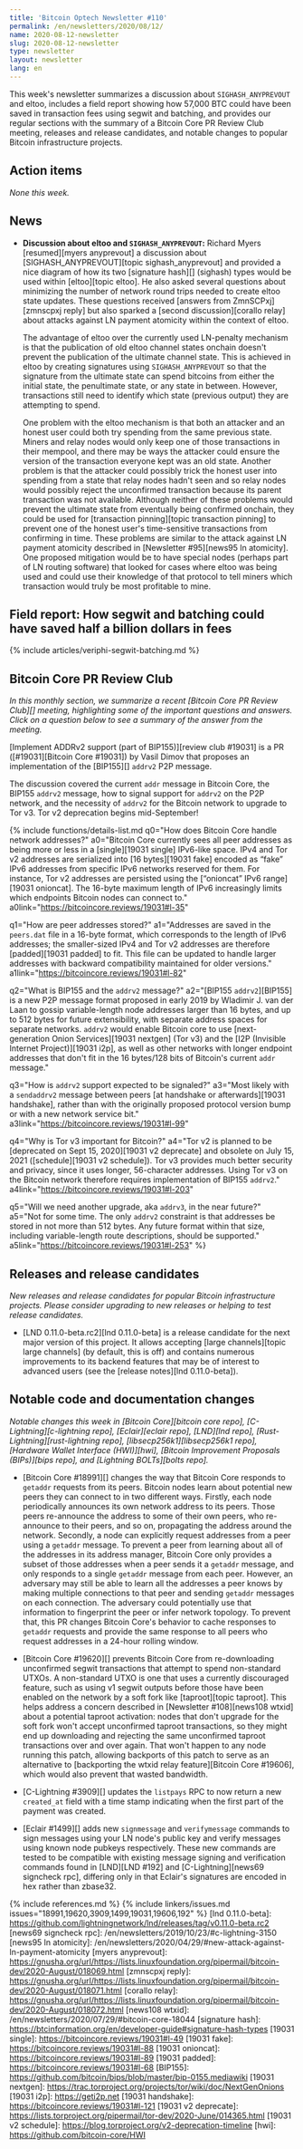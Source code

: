 ```yaml
---
title: 'Bitcoin Optech Newsletter #110'
permalink: /en/newsletters/2020/08/12/
name: 2020-08-12-newsletter
slug: 2020-08-12-newsletter
type: newsletter
layout: newsletter
lang: en
---
```

This week's newsletter summarizes a discussion about
`SIGHASH_ANYPREVOUT` and eltoo, includes a field report showing how
57,000 BTC could have been saved in transaction fees using segwit and
batching, and provides our regular sections with the summary of a
Bitcoin Core PR Review Club meeting, releases and release candidates,
and notable changes to popular Bitcoin infrastructure projects.

## Action items

*None this week.*

## News

- **Discussion about eltoo and `SIGHASH_ANYPREVOUT`:** Richard Myers
  [resumed][myers anyprevout] a discussion about
  [SIGHASH_ANYPREVOUT][topic sighash_anyprevout] and provided a nice
  diagram of how its two [signature hash][] (sighash) types would be used
  within [eltoo][topic eltoo].  He also asked several questions about
  minimizing the number of network round trips needed to create eltoo
  state updates.  These questions received [answers from
  ZmnSCPxj][zmnscpxj reply] but also sparked a [second
  discussion][corallo relay] about attacks against LN payment atomicity
  within the context of eltoo.

  The advantage of eltoo over the currently used LN-penalty mechanism
  is that the publication of old eltoo channel states onchain doesn't
  prevent the publication of the ultimate channel state.  This is
  achieved in eltoo by creating signatures using `SIGHASH_ANYPREVOUT`
  so that the signature from the ultimate state can spend bitcoins
  from either the initial state, the penultimate state, or any state
  in between.  However, transactions still need to identify which
  state (previous output) they are attempting to spend.

  One problem with the eltoo mechanism is that both an attacker and an
  honest user could both try spending from the same previous state.
  Miners and relay nodes would only keep one of those transactions in
  their mempool, and there may be ways the attacker could ensure the
  version of the transaction everyone kept was an old state.  Another
  problem is that the attacker could
  possibly trick the honest user into spending from a state that relay
  nodes hadn't seen and so relay nodes would possibly reject the
  unconfirmed transaction because its parent transaction was not
  available.  Although neither of these problems would
  prevent the ultimate state from eventually being confirmed onchain,
  they could be used for [transaction pinning][topic transaction
  pinning] to prevent one of the honest user's time-sensitive
  transactions from confirming in time.  These problems are similar to
  the attack against LN payment atomicity described in [Newsletter
  #95][news95 ln atomicity].  One proposed mitigation would be to have
  special nodes (perhaps part of LN routing software) that looked for
  cases where eltoo was being used and could use their knowledge of
  that protocol to tell miners which transaction would truly be most
  profitable to mine.

## Field report: How segwit and batching could have saved half a billion dollars in fees

{% include articles/veriphi-segwit-batching.md %}

## Bitcoin Core PR Review Club

*In this monthly section, we summarize a recent [Bitcoin Core PR Review Club][]
meeting, highlighting some of the important questions and answers.  Click on a
question below to see a summary of the answer from the meeting.*

[Implement ADDRv2 support (part of BIP155)][review club #19031] is a PR
([#19031][Bitcoin Core #19031]) by Vasil Dimov that proposes an
implementation of the [BIP155][] `addrv2` P2P message.

The discussion covered the current `addr` message in Bitcoin Core, the BIP155
`addrv2` message, how to signal support for `addrv2` on the P2P network, and the
necessity of `addrv2` for the Bitcoin network to upgrade to Tor v3. Tor v2
deprecation begins mid-September!

{% include functions/details-list.md
  q0="How does Bitcoin Core handle network addresses?"
  a0="Bitcoin Core currently sees all peer addresses as being more or less in a
      [single][19031 single] IPv6-like space. IPv4 and Tor v2 addresses are
      serialized into [16 bytes][19031 fake] encoded as “fake” IPv6 addresses
      from specific IPv6 networks reserved for them. For instance, Tor v2
      addresses are persisted using the [“onioncat” IPv6 range][19031 onioncat].
      The 16-byte maximum length of IPv6 increasingly limits which endpoints
      Bitcoin nodes can connect to."
  a0link="https://bitcoincore.reviews/19031#l-35"

  q1="How are peer addresses stored?"
  a1="Addresses are saved in the `peers.dat` file in a 16-byte format, which
      corresponds to the length of IPv6 addresses; the smaller-sized
      IPv4 and Tor v2 addresses are therefore [padded][19031 padded] to
      fit. This file can
      be updated to handle larger addresses with backward compatibility
      maintained for older versions."
  a1link="https://bitcoincore.reviews/19031#l-82"

  q2="What is BIP155 and the `addrv2` message?"
  a2="[BIP155 `addrv2`][BIP155] is a new P2P message format proposed in early
      2019 by Wladimir J. van der Laan to gossip variable-length node addresses
      larger than 16 bytes, and up to 512 bytes for future extensibility, with
      separate address spaces for separate networks. `addrv2` would enable
      Bitcoin core to use [next-generation Onion Services][19031 nextgen]
      (Tor v3) and the [I2P (Invisible Internet Project)][19031 i2p], as well as
      other networks with longer endpoint addresses that don't fit in
      the 16 bytes/128 bits of Bitcoin's current `addr` message."

  q3="How is `addrv2` support expected to be signaled?"
  a3="Most likely with a `sendaddrv2` message between peers
      [at handshake or afterwards][19031 handshake], rather than with the
      originally proposed protocol version bump or with a new network service
      bit."
  a3link="https://bitcoincore.reviews/19031#l-99"

  q4="Why is Tor v3 important for Bitcoin?"
  a4="Tor v2 is planned to be [deprecated on Sept 15, 2020][19031 v2 deprecate]
      and obsolete on July 15, 2021 ([schedule][19031 v2 schedule]).  Tor v3
      provides much better security and privacy, since it uses longer,
      56-character addresses. Using Tor v3 on the Bitcoin network
      therefore requires implementation of BIP155 `addrv2`."
  a4link="https://bitcoincore.reviews/19031#l-203"

  q5="Will we need another upgrade, aka `addrv3`, in the near future?"
  a5="Not for some time. The only `addrv2` constraint is that addresses be
      stored in not more than 512 bytes. Any future format within that size,
      including variable-length route descriptions, should be supported."
  a5link="https://bitcoincore.reviews/19031#l-253"
%}

## Releases and release candidates

*New releases and release candidates for popular Bitcoin infrastructure
projects.  Please consider upgrading to new releases or helping to test
release candidates.*

- [LND 0.11.0-beta.rc2][lnd 0.11.0-beta] is a release candidate for the
  next major version of this project.  It allows accepting [large
  channels][topic large channels] (by default, this is off) and contains
  numerous improvements to its backend features that may be of interest
  to advanced users (see the [release notes][lnd 0.11.0-beta]).

## Notable code and documentation changes

*Notable changes this week in [Bitcoin Core][bitcoin core repo],
[C-Lightning][c-lightning repo], [Eclair][eclair repo], [LND][lnd repo],
[Rust-Lightning][rust-lightning repo], [libsecp256k1][libsecp256k1 repo],
[Hardware Wallet Interface (HWI)][hwi], [Bitcoin Improvement Proposals
(BIPs)][bips repo], and [Lightning BOLTs][bolts repo].*

- [Bitcoin Core #18991][] changes the way that Bitcoin Core responds to
  `getaddr` requests from its peers. Bitcoin nodes learn about potential new
  peers they can connect to in two different ways. Firstly, each node periodically
  announces its own network address to its peers. Those peers re-announce the
  address to some of their own peers, who re-announce to their peers, and so on,
  propagating the address around the network. Secondly, a node can explicitly
  request addresses from a peer using a `getaddr` message. To prevent a peer
  from learning about all of the addresses in its address manager, Bitcoin Core
  only provides a subset of those addresses when a peer sends it a `getaddr`
  message, and only responds to a single `getaddr` message from each peer.
  However, an adversary may still be able to learn all the addresses a peer knows
  by making multiple connections to that peer and sending `getaddr` messages on
  each connection. The adversary could potentially use that information to
  fingerprint the peer or infer network topology. To prevent that, this PR
  changes Bitcoin Core's behavior to cache responses to `getaddr` requests and
  provide the same response to all peers who request addresses in a 24-hour
  rolling window.

- [Bitcoin Core #19620][] prevents Bitcoin Core from re-downloading
  unconfirmed segwit transactions that attempt to spend non-standard
  UTXOs.  A non-standard UTXO is one that uses a currently discouraged
  feature, such as using v1 segwit outputs before those have been
  enabled on the network by a soft fork like [taproot][topic taproot].
  This helps address a concern described in [Newsletter #108][news108
  wtxid] about a potential taproot activation: nodes that don't upgrade
  for the soft fork won't accept unconfirmed taproot transactions, so
  they might end up downloading and rejecting the same unconfirmed
  taproot transactions over and over again.  That won't happen to any
  node running this patch, allowing backports of this patch to serve as
  an alternative to [backporting the wtxid relay feature][Bitcoin Core
  #19606], which would also prevent that wasted bandwidth.

- [C-Lightning #3909][] updates the `listpays` RPC to now return a new
  `created_at` field with a time stamp indicating when the first part of
  the payment was created.

- [Eclair #1499][] adds new `signmessage` and `verifymessage` commands to sign
  messages using your LN node's public key and verify messages using known node
  pubkeys respectively. These new commands are tested to be compatible with
  existing message signing and verification commands found in [LND][LND #192]
  and [C-Lightning][news69 signcheck rpc], differing only in that Eclair's
  signatures are encoded in hex rather than zbase32.

{% include references.md %}
{% include linkers/issues.md issues="18991,19620,3909,1499,19031,19606,192" %}
[lnd 0.11.0-beta]: https://github.com/lightningnetwork/lnd/releases/tag/v0.11.0-beta.rc2
[news69 signcheck rpc]: /en/newsletters/2019/10/23/#c-lightning-3150
[news95 ln atomicity]: /en/newsletters/2020/04/29/#new-attack-against-ln-payment-atomicity
[myers anyprevout]: https://gnusha.org/url/https://lists.linuxfoundation.org/pipermail/bitcoin-dev/2020-August/018069.html
[zmnscpxj reply]: https://gnusha.org/url/https://lists.linuxfoundation.org/pipermail/bitcoin-dev/2020-August/018071.html
[corallo relay]: https://gnusha.org/url/https://lists.linuxfoundation.org/pipermail/bitcoin-dev/2020-August/018072.html
[news108 wtxid]: /en/newsletters/2020/07/29/#bitcoin-core-18044
[signature hash]: https://btcinformation.org/en/developer-guide#signature-hash-types
[19031 single]: https://bitcoincore.reviews/19031#l-49
[19031 fake]: https://bitcoincore.reviews/19031#l-88
[19031 onioncat]: https://bitcoincore.reviews/19031#l-89
[19031 padded]: https://bitcoincore.reviews/19031#l-68
[BIP155]: https://github.com/bitcoin/bips/blob/master/bip-0155.mediawiki
[19031 nextgen]: https://trac.torproject.org/projects/tor/wiki/doc/NextGenOnions
[19031 i2p]: https://geti2p.net
[19031 handshake]: https://bitcoincore.reviews/19031#l-121
[19031 v2 deprecate]: https://lists.torproject.org/pipermail/tor-dev/2020-June/014365.html
[19031 v2 schedule]: https://blog.torproject.org/v2-deprecation-timeline
[hwi]: https://github.com/bitcoin-core/HWI
